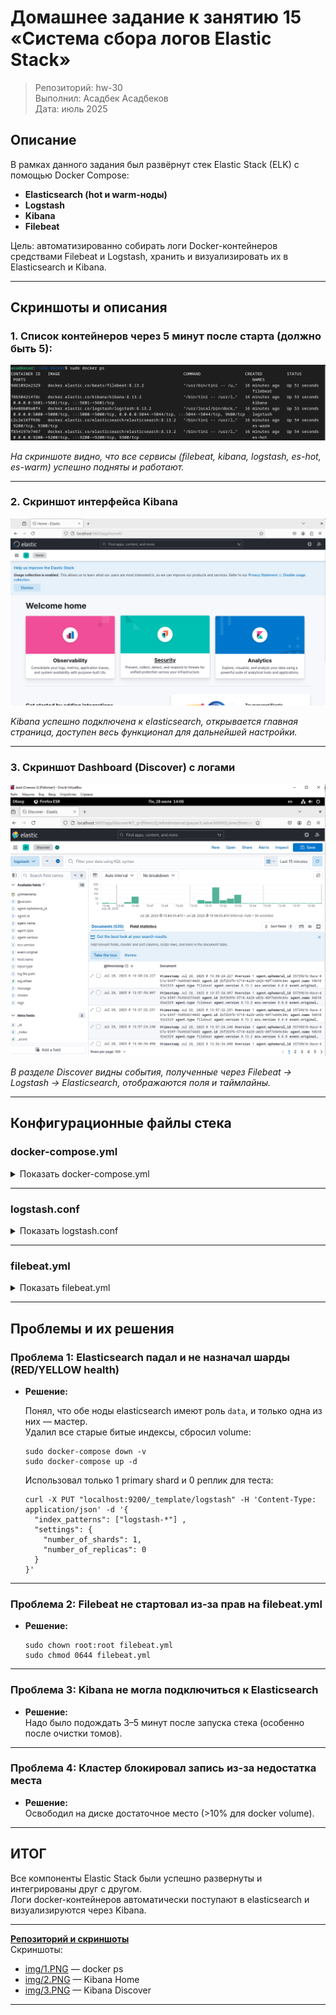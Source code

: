 # Домашнее задание к занятию 15 «Система сбора логов Elastic Stack»

> Репозиторий: hw-30\
> Выполнил: Асадбек Асадбеков\
> Дата: июль 2025

## Описание

В рамках данного задания был развёрнут стек Elastic Stack (ELK) с помощью Docker Compose:  
- **Elasticsearch (hot и warm-ноды)**
- **Logstash**
- **Kibana**
- **Filebeat**

Цель: автоматизированно собирать логи Docker-контейнеров средствами Filebeat и Logstash, хранить и визуализировать их в Elasticsearch и Kibana.

---

## Скриншоты и описания

### 1. Список контейнеров через 5 минут после старта (должно быть 5):

![docker ps](https://github.com/asad-bekov/hw-30/blob/main/img/2.PNG)

*На скриншоте видно, что все сервисы (filebeat, kibana, logstash, es-hot, es-warm) успешно подняты и работают.*

---

### 2. Скриншот интерфейса Kibana

![Kibana Home](https://github.com/asad-bekov/hw-30/blob/main/img/1.PNG)

*Kibana успешно подключена к elasticsearch, открывается главная страница, доступен весь функционал для дальнейшей настройки.*

---

### 3. Скриншот Dashboard (Discover) с логами

![Kibana Discover](https://github.com/asad-bekov/hw-30/blob/main/img/3.PNG)

*В разделе Discover видны события, полученные через Filebeat → Logstash → Elasticsearch, отображаются поля и таймлайны.*

---

## Конфигурационные файлы стека

### docker-compose.yml

<details>
<summary>Показать docker-compose.yml</summary>

```yaml
version: '3.7'
services:
  es-hot:
    image: docker.elastic.co/elasticsearch/elasticsearch:8.13.2
    container_name: es-hot
    environment:
      - node.name=es-hot
      - cluster.name=elk-cluster
      - node.roles=master,data,ingest
      - bootstrap.memory_lock=true
      - ES_JAVA_OPTS=-Xms512m -Xmx512m
      - discovery.seed_hosts=es-hot,es-warm
      - cluster.initial_master_nodes=es-hot
      - xpack.security.enabled=false
    ulimits:
      memlock:
        soft: -1
        hard: -1
    ports:
      - 9200:9200
    networks:
      - elk

  es-warm:
    image: docker.elastic.co/elasticsearch/elasticsearch:8.13.2
    container_name: es-warm
    environment:
      - node.name=es-warm
      - cluster.name=elk-cluster
      - node.roles=data
      - bootstrap.memory_lock=true
      - ES_JAVA_OPTS=-Xms512m -Xmx512m
      - discovery.seed_hosts=es-hot,es-warm
      - cluster.initial_master_nodes=es-hot
      - xpack.security.enabled=false
    ulimits:
      memlock:
        soft: -1
        hard: -1
    networks:
      - elk

  logstash:
    image: docker.elastic.co/logstash/logstash:8.13.2
    container_name: logstash
    environment:
      - LS_JAVA_OPTS=-Xmx256m -Xms256m
    volumes:
      - ./logstash.conf:/usr/share/logstash/pipeline/logstash.conf
    ports:
      - 5044:5044
      - 5000:5000
    networks:
      - elk
    depends_on:
      - es-hot

  kibana:
    image: docker.elastic.co/kibana/kibana:8.13.2
    container_name: kibana
    ports:
      - 5601:5601
    environment:
      - ELASTICSEARCH_HOSTS=http://es-hot:9200
    networks:
      - elk
    depends_on:
      - es-hot

  filebeat:
    image: docker.elastic.co/beats/filebeat:8.13.2
    container_name: filebeat
    user: root
    volumes:
      - /var/lib/docker/containers:/var/lib/docker/containers:ro
      - /var/run/docker.sock:/var/run/docker.sock
      - ./filebeat.yml:/usr/share/filebeat/filebeat.yml:ro
    networks:
      - elk
    depends_on:
      - logstash

networks:
  elk:
    driver: bridge
```
</details>

---

### logstash.conf

<details>
<summary>Показать logstash.conf</summary>

```conf
input {
  tcp {
    port => 5000
    codec => json
  }
  beats {
    port => 5044
  }
}
output {
  elasticsearch {
    hosts => ["http://es-hot:9200"]
    index => "logstash-%{+YYYY.MM.dd}"
  }
  stdout { codec => rubydebug }
}
```
</details>

---

### filebeat.yml

<details>
<summary>Показать filebeat.yml</summary>

```yaml
filebeat.inputs:
  - type: container
    paths:
      - /var/lib/docker/containers/*/*.log

output.logstash:
  hosts: ["logstash:5044"]
```
</details>

---

## Проблемы и их решения

### Проблема 1: **Elasticsearch падал и не назначал шарды (RED/YELLOW health)**

- **Решение:**  

  Понял, что обе ноды elasticsearch имеют роль `data`, и только одна из них — мастер.  
  Удалил все старые битые индексы, сбросил volume:
  ```
  sudo docker-compose down -v
  sudo docker-compose up -d
  ```
  Использовал только 1 primary shard и 0 реплик для теста:
  ```
  curl -X PUT "localhost:9200/_template/logstash" -H 'Content-Type: application/json' -d '{
    "index_patterns": ["logstash-*"] ,
    "settings": {
      "number_of_shards": 1,
      "number_of_replicas": 0
    }
  }'
  ```

---

### Проблема 2: **Filebeat не стартовал из-за прав на filebeat.yml**
- **Решение:**  
  ```
  sudo chown root:root filebeat.yml
  sudo chmod 0644 filebeat.yml
  ```

---

### Проблема 3: **Kibana не могла подключиться к Elasticsearch**
- **Решение:**  
  Надо было подождать 3–5 минут после запуска стека (особенно после очистки томов).  

---

### Проблема 4: **Кластер блокировал запись из-за недостатка места**
- **Решение:**  
  Освободил на диске достаточное место (>10% для docker volume).

---

## ИТОГ

Все компоненты Elastic Stack были успешно развернуты и интегрированы друг с другом.  
Логи docker-контейнеров автоматически поступают в elasticsearch и визуализируются через Kibana.

---

**[Репозиторий и скриншоты](https://github.com/asad-bekov/hw-30/)**  
Скриншоты:  
- [img/1.PNG](https://github.com/asad-bekov/hw-30/blob/main/img/1.PNG) — docker ps  
- [img/2.PNG](https://github.com/asad-bekov/hw-30/blob/main/img/2.PNG) — Kibana Home  
- [img/3.PNG](https://github.com/asad-bekov/hw-30/blob/main/img/3.PNG) — Kibana Discover

---
